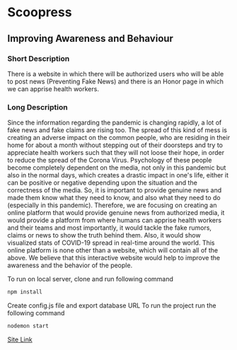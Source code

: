 # Scoopress
## Improving Awareness and Behaviour
### Short Description

There is a website in which there will be authorized users who will be able to post news (Preventing Fake News) and there is an Honor page in which we can apprise health workers.

### Long Description

Since the information regarding the pandemic is changing rapidly, a lot of fake news and fake claims are rising too. The spread of this kind of mess is creating an adverse impact on the common people, who are residing in their home for about a month without stepping out of their doorsteps and try to appreciate health workers such that they will not loose their hope, in order to reduce the spread of the Corona Virus. Psychology of these people become completely dependent on the media, not only in this pandemic but also in the normal days, which creates a drastic impact in one's life, either it can be positive or negative depending upon the situation and the correctness of the media. 
So, it is important to provide genuine news and made them know what they need to know, and also what they need to do (especially in this pandemic). 
Therefore, we are focusing on creating an online platform that would provide genuine news from authorized media, it would provide a platform from where humans can apprise health workers and their teams and most importantly, it would tackle the fake rumors, claims or news to show the truth behind them. Also, it would show visualized stats of COVID-19 spread in real-time around the world. This online platform is none other than a website, which will contain all of the above. We believe that this interactive website would help to improve the awareness and the behavior of the people.



To run on local server, clone and run following command
```bash
npm install
```
Create config.js file and export database URL
To run the project run the following command
```bash
nodemon start
```

[Site Link](https://scoopress.herokuapp.com "Scoopress")
